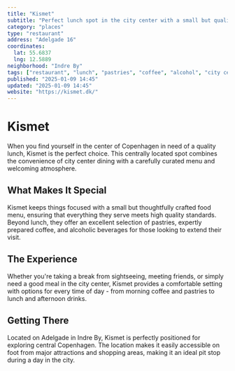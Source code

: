 ```yaml
---
title: "Kismet"
subtitle: "Perfect lunch spot in the city center with a small but quality food menu, pastries, coffee, and alcohol."
category: "places"
type: "restaurant"
address: "Adelgade 16"
coordinates:
  lat: 55.6837
  lng: 12.5889
neighborhood: "Indre By"
tags: ["restaurant", "lunch", "pastries", "coffee", "alcohol", "city center", "quality"]
published: "2025-01-09 14:45"
updated: "2025-01-09 14:45"
website: "https://kismet.dk/"
---
```


# Kismet

When you find yourself in the center of Copenhagen in need of a quality lunch, Kismet is the perfect choice. This centrally located spot combines the convenience of city center dining with a carefully curated menu and welcoming atmosphere.

## What Makes It Special

Kismet keeps things focused with a small but thoughtfully crafted food menu, ensuring that everything they serve meets high quality standards. Beyond lunch, they offer an excellent selection of pastries, expertly prepared coffee, and alcoholic beverages for those looking to extend their visit.

## The Experience

Whether you're taking a break from sightseeing, meeting friends, or simply need a good meal in the city center, Kismet provides a comfortable setting with options for every time of day - from morning coffee and pastries to lunch and afternoon drinks.

## Getting There

Located on Adelgade in Indre By, Kismet is perfectly positioned for exploring central Copenhagen. The location makes it easily accessible on foot from major attractions and shopping areas, making it an ideal pit stop during a day in the city.
